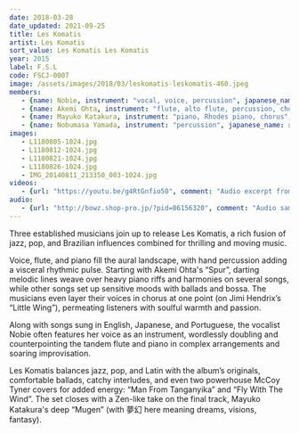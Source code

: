 ```yaml
---
date: 2018-03-28
date_updated: 2021-09-25
title: Les Komatis
artist: Les Komatis
sort_value: Les Komatis Les Komatis
year: 2015
label: F.S.L
code: FSCJ-0007
image: /assets/images/2018/03/leskomatis-leskomatis-460.jpeg
members:
   - {name: Nobie, instrument: "vocal, voice, percussion", japanese_name: ノビー, url: "http://www.nobie.net/"}
   - {name: Akemi Ohta, instrument: "flute, alto flute, percussion, chorus", japanese_name: 太田朱美, url: "https://ohakemi454.wixsite.com/mysite"}
   - {name: Mayuko Katakura, instrument: "piano, Rhodes piano, chorus", japanese_name: 片倉真由子, url: "https://ameblo.jp/mayukokatakura/"}
   - {name: Nobumasa Yamada, instrument: "percussion", japanese_name: 山田ノブマサ}
images:
   - L1180805-1024.jpg
   - L1180812-1024.jpg
   - L1180821-1024.jpg
   - L1180826-1024.jpg
   - IMG_20140811_213350_003-1024.jpg
videos: 
   - {url: "https://youtu.be/g4RtGnfio50", comment: "Audio excerpt from “Spur”, which opens the album"}
audio:
   - {url: "http://bowz.shop-pro.jp/?pid=86156320", comment: "Audio samples available at bowz.shop-pro.jp"}
---
```

Three established musicians join up to release Les Komatis, a rich fusion of jazz, pop, and Brazilian influences combined for thrilling and moving music.

Voice, flute, and piano fill the aural landscape, with hand percussion adding a visceral rhythmic pulse. Starting with Akemi Ohta's “Spur”, darting melodic lines weave over heavy piano riffs and harmonies on several songs, while other songs set up sensitive moods with ballads and bossa. The musicians even layer their voices in chorus at one point (on Jimi Hendrix’s “Little Wing”), permeating listeners with soulful warmth and passion.

Along with songs sung in English, Japanese, and Portuguese, the vocalist Nobie often features her voice as an instrument, wordlessly doubling and counterpointing the tandem flute and piano in complex arrangements and soaring improvisation.

Les Komatis balances jazz, pop, and Latin with the album’s originals, comfortable ballads, catchy interludes, and even two powerhouse McCoy Tyner covers for added energy: “Man From Tanganyika” and “Fly With The Wind”. The set closes with a Zen-like take on the final track, Mayuko Katakura's deep “Mugen” (with 夢幻 here meaning dreams, visions, fantasy).



